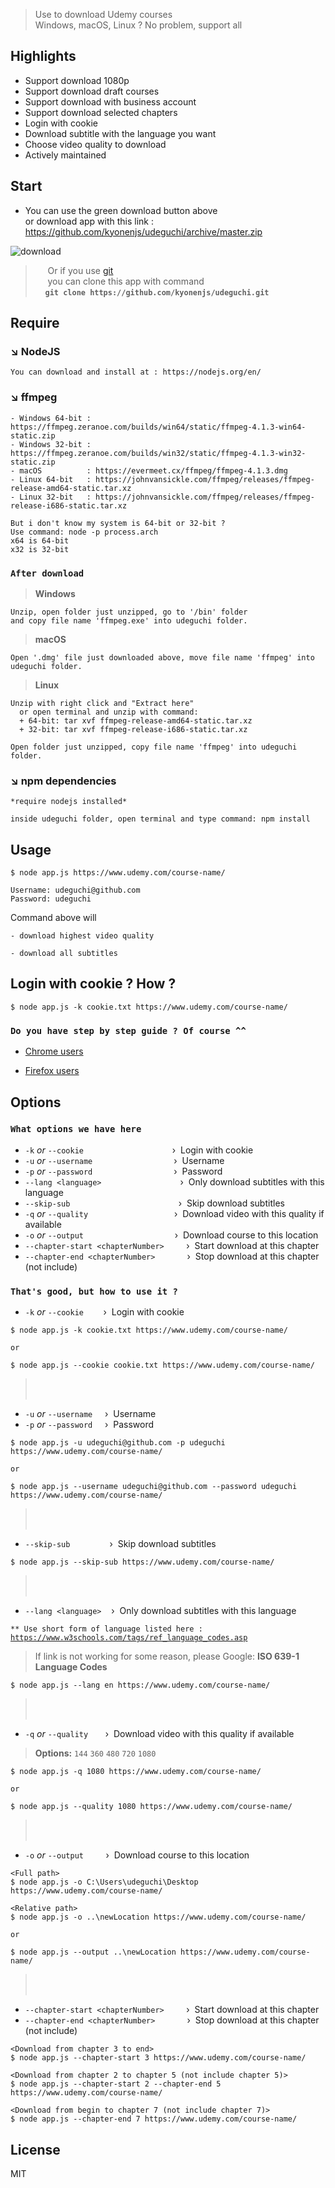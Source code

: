> Use to download Udemy courses  
> Windows, macOS, Linux ? No problem, support all

## Highlights

- Support download 1080p
- Support download draft courses
- Support download with business account
- Support download selected chapters
- Login with cookie
- Download subtitle with the language you want
- Choose video quality to download
- Actively maintained

## Start
- You can use the green download button above  
  or download app with this link : https://github.com/kyonenjs/udeguchi/archive/master.zip
  
![download](https://user-images.githubusercontent.com/52479148/60701779-136d9380-9f27-11e9-8993-6071e910cd23.png)

>&nbsp;&nbsp;&nbsp;&nbsp; Or if you use [git](https://git-scm.com/)  
>&nbsp;&nbsp;&nbsp;&nbsp; you can clone this app with command  
>&nbsp;&nbsp;&nbsp; **`git clone https://github.com/kyonenjs/udeguchi.git`**

## Require
### &#x2198; NodeJS
```
You can download and install at : https://nodejs.org/en/
```
### &#x2198; ffmpeg

```
- Windows 64-bit : https://ffmpeg.zeranoe.com/builds/win64/static/ffmpeg-4.1.3-win64-static.zip
- Windows 32-bit : https://ffmpeg.zeranoe.com/builds/win32/static/ffmpeg-4.1.3-win32-static.zip
- macOS          : https://evermeet.cx/ffmpeg/ffmpeg-4.1.3.dmg
- Linux 64-bit   : https://johnvansickle.com/ffmpeg/releases/ffmpeg-release-amd64-static.tar.xz
- Linux 32-bit   : https://johnvansickle.com/ffmpeg/releases/ffmpeg-release-i686-static.tar.xz

But i don't know my system is 64-bit or 32-bit ?
Use command: node -p process.arch
x64 is 64-bit
x32 is 32-bit
```
### `After download`

> **Windows**
```
Unzip, open folder just unzipped, go to '/bin' folder
and copy file name 'ffmpeg.exe' into udeguchi folder.
```

> **macOS**
```
Open '.dmg' file just downloaded above, move file name 'ffmpeg' into udeguchi folder.
```

> **Linux**
```
Unzip with right click and "Extract here"
  or open terminal and unzip with command:
  + 64-bit: tar xvf ffmpeg-release-amd64-static.tar.xz
  + 32-bit: tar xvf ffmpeg-release-i686-static.tar.xz
  
Open folder just unzipped, copy file name 'ffmpeg' into udeguchi folder.
```
### &#x2198; npm dependencies
```
*require nodejs installed*

inside udeguchi folder, open terminal and type command: npm install
```
## Usage
```
$ node app.js https://www.udemy.com/course-name/

Username: udeguchi@github.com
Password: udeguchi
```
Command above will

`- download highest video quality`
 
`- download all subtitles`

## Login with cookie ? How ?
```
$ node app.js -k cookie.txt https://www.udemy.com/course-name/
```
### `Do you have step by step guide ? Of course ^^`  

 * [Chrome users](https://github.com/kyonenjs/udeguchi/issues/1#issuecomment-508435783)

 * [Firefox users](https://github.com/kyonenjs/udeguchi/issues/1#issuecomment-508431489)

## Options
### `What options we have here`
  * `-k` _or_ `--cookie`&nbsp;&nbsp;&nbsp;&nbsp;&nbsp;&nbsp;&nbsp;&nbsp;&nbsp;&nbsp;&nbsp;&nbsp;&nbsp;&nbsp;&nbsp;&nbsp;&nbsp;&nbsp;&nbsp;&nbsp;&nbsp;&nbsp;&nbsp;&nbsp;&nbsp;&nbsp;&nbsp;&nbsp;&nbsp;&nbsp;&nbsp;&nbsp;&nbsp;&nbsp;&nbsp;&nbsp;›&nbsp;&nbsp;Login with cookie
  * `-u` _or_ `--username`&nbsp;&nbsp;&nbsp;&nbsp;&nbsp;&nbsp;&nbsp;&nbsp;&nbsp;&nbsp;&nbsp;&nbsp;&nbsp;&nbsp;&nbsp;&nbsp;&nbsp;&nbsp;&nbsp;&nbsp;&nbsp;&nbsp;&nbsp;&nbsp;&nbsp;&nbsp;&nbsp;&nbsp;&nbsp;&nbsp;&nbsp;&nbsp;&nbsp;›&nbsp;&nbsp;Username
  * `-p` _or_ `--password`&nbsp;&nbsp;&nbsp;&nbsp;&nbsp;&nbsp;&nbsp;&nbsp;&nbsp;&nbsp;&nbsp;&nbsp;&nbsp;&nbsp;&nbsp;&nbsp;&nbsp;&nbsp;&nbsp;&nbsp;&nbsp;&nbsp;&nbsp;&nbsp;&nbsp;&nbsp;&nbsp;&nbsp;&nbsp;&nbsp;&nbsp;&nbsp;&nbsp;›&nbsp;&nbsp;Password
  * `--lang <language>`&nbsp;&nbsp;&nbsp;&nbsp;&nbsp;&nbsp;&nbsp;&nbsp;&nbsp;&nbsp;&nbsp;&nbsp;&nbsp;&nbsp;&nbsp;&nbsp;&nbsp;&nbsp;&nbsp;&nbsp;&nbsp;&nbsp;&nbsp;&nbsp;&nbsp;&nbsp;&nbsp;&nbsp;&nbsp;&nbsp;&nbsp;&nbsp;›&nbsp;&nbsp;Only download subtitles with this language  
  * `--skip-sub`&nbsp;&nbsp;&nbsp;&nbsp;&nbsp;&nbsp;&nbsp;&nbsp;&nbsp;&nbsp;&nbsp;&nbsp;&nbsp;&nbsp;&nbsp;&nbsp;&nbsp;&nbsp;&nbsp;&nbsp;&nbsp;&nbsp;&nbsp;&nbsp;&nbsp;&nbsp;&nbsp;&nbsp;&nbsp;&nbsp;&nbsp;&nbsp;&nbsp;&nbsp;&nbsp;&nbsp;&nbsp;&nbsp;&nbsp;&nbsp;&nbsp;&nbsp;&nbsp;&nbsp;›&nbsp;&nbsp;​Skip download subtitles  
  * `-q` _or_ `--quality`&nbsp;&nbsp;&nbsp;&nbsp;&nbsp;&nbsp;&nbsp;&nbsp;&nbsp;&nbsp;&nbsp;&nbsp;&nbsp;&nbsp;&nbsp;&nbsp;&nbsp;&nbsp;&nbsp;&nbsp;&nbsp;&nbsp;&nbsp;&nbsp;&nbsp;&nbsp;&nbsp;&nbsp;&nbsp;&nbsp;&nbsp;&nbsp;&nbsp;&nbsp;&nbsp;›&nbsp;&nbsp;Download video with this quality if available  
  * `-o` _or_ `--output`&nbsp;&nbsp;&nbsp;&nbsp;&nbsp;&nbsp;&nbsp;&nbsp;&nbsp;&nbsp;&nbsp;&nbsp;&nbsp;&nbsp;&nbsp;&nbsp;&nbsp;&nbsp;&nbsp;&nbsp;&nbsp;&nbsp;&nbsp;&nbsp;&nbsp;&nbsp;&nbsp;&nbsp;&nbsp;&nbsp;&nbsp;&nbsp;&nbsp;&nbsp;&nbsp;&nbsp;&nbsp;›&nbsp;&nbsp;Download course to this location  
  * `--chapter-start <chapterNumber>`&nbsp;&nbsp;&nbsp;&nbsp;&nbsp;&nbsp;&nbsp;&nbsp;&nbsp;›&nbsp;&nbsp;Start download at this chapter  
  * `--chapter-end <chapterNumber>`&nbsp;&nbsp;&nbsp;&nbsp;&nbsp;&nbsp;&nbsp;&nbsp;&nbsp;&nbsp;&nbsp;&nbsp;&nbsp;›&nbsp;&nbsp;Stop download at this chapter (not include)  

### `That's good, but how to use it ?`
* `-k` _or_ `--cookie`&nbsp;&nbsp;&nbsp;&nbsp;&nbsp;&nbsp;&nbsp;&nbsp;›&nbsp;&nbsp;Login with cookie
```
$ node app.js -k cookie.txt https://www.udemy.com/course-name/

or

$ node app.js --cookie cookie.txt https://www.udemy.com/course-name/
```
> &nbsp;  
> &nbsp;  
  * `-u` _or_ `--username`&nbsp;&nbsp;&nbsp;&nbsp;&nbsp;›&nbsp;&nbsp;Username
  * `-p` _or_ `--password`&nbsp;&nbsp;&nbsp;&nbsp;&nbsp;›&nbsp;&nbsp;Password
```
$ node app.js -u udeguchi@github.com -p udeguchi https://www.udemy.com/course-name/

or

$ node app.js --username udeguchi@github.com --password udeguchi https://www.udemy.com/course-name/
```
> &nbsp;  
> &nbsp;  
  * `--skip-sub`&nbsp;&nbsp;&nbsp;&nbsp;&nbsp;&nbsp;&nbsp;&nbsp;&nbsp;&nbsp;&nbsp;&nbsp;&nbsp;&nbsp;&nbsp;&nbsp;›&nbsp;&nbsp;​Skip download subtitles
```
$ node app.js --skip-sub https://www.udemy.com/course-name/
```
> &nbsp;  
> &nbsp;  
  * `--lang <language>`&nbsp;&nbsp;&nbsp;&nbsp;›&nbsp;&nbsp;Only download subtitles with this language

<code>** Use short form of language listed here : https://www.w3schools.com/tags/ref_language_codes.asp</code>  
> If link is not working for some reason, please Google: **ISO 639-1 Language Codes**
```
$ node app.js --lang en https://www.udemy.com/course-name/
```
> &nbsp;  
> &nbsp;  
  * `-q` _or_ `--quality`&nbsp;&nbsp;&nbsp;&nbsp;&nbsp;&nbsp;&nbsp;›&nbsp;&nbsp;Download video with this quality if available
> **Options:** `144` `360` `480` `720` `1080`  
```
$ node app.js -q 1080 https://www.udemy.com/course-name/

or

$ node app.js --quality 1080 https://www.udemy.com/course-name/
```
> &nbsp;  
> &nbsp;  
  * `-o` _or_ `--output`&nbsp;&nbsp;&nbsp;&nbsp;&nbsp;&nbsp;&nbsp;&nbsp;&nbsp;›&nbsp;&nbsp;Download course to this location
```
<Full path>
$ node app.js -o C:\Users\udeguchi\Desktop https://www.udemy.com/course-name/

<Relative path>
$ node app.js -o ..\newLocation https://www.udemy.com/course-name/

or 

$ node app.js --output ..\newLocation https://www.udemy.com/course-name/ 
```
> &nbsp;  
> &nbsp;  
  * `--chapter-start <chapterNumber>`&nbsp;&nbsp;&nbsp;&nbsp;&nbsp;&nbsp;&nbsp;&nbsp;&nbsp;›&nbsp;&nbsp;Start download at this chapter  
  * `--chapter-end <chapterNumber>`&nbsp;&nbsp;&nbsp;&nbsp;&nbsp;&nbsp;&nbsp;&nbsp;&nbsp;&nbsp;&nbsp;&nbsp;&nbsp;›&nbsp;&nbsp;Stop download at this chapter (not include)
```
<Download from chapter 3 to end>
$ node app.js --chapter-start 3 https://www.udemy.com/course-name/

<Download from chapter 2 to chapter 5 (not include chapter 5)>
$ node app.js --chapter-start 2 --chapter-end 5 https://www.udemy.com/course-name/

<Download from begin to chapter 7 (not include chapter 7)>
$ node app.js --chapter-end 7 https://www.udemy.com/course-name/
```

## License

MIT